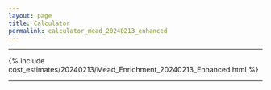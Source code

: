 ```yaml
---
layout: page
title: Calculator
permalink: calculator_mead_20240213_enhanced
---
```


___

{% include cost_estimates/20240213/Mead_Enrichment_20240213_Enhanced.html %}

___

